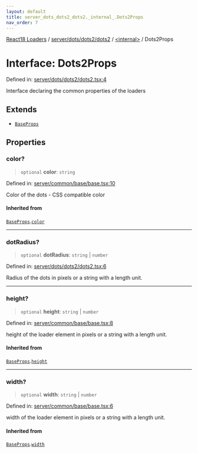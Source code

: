 ```yaml
---
layout: default
title: server_dots_dots2_dots2._internal_.Dots2Props
nav_order: 7
---
```


[React18 Loaders](../modules.md) / [server/dots/dots2/dots2](../modules/server_dots_dots2_dots2.md) / [\<internal\>](../modules/server_dots_dots2_dots2._internal_.md) / Dots2Props

# Interface: Dots2Props

Defined in: [server/dots/dots2/dots2.tsx:4](https://github.com/react18-tools/turborepo-template/blob/0b2101a963fc4d82dd719d3ab54362135afb68ad/lib/src/server/dots/dots2/dots2.tsx#L4)

Interface declaring the common properties of the loaders

## Extends

- [`BaseProps`](server_common_base_base.BaseProps.md)

## Properties

### color?

> `optional` **color**: `string`

Defined in: [server/common/base/base.tsx:10](https://github.com/react18-tools/turborepo-template/blob/0b2101a963fc4d82dd719d3ab54362135afb68ad/lib/src/server/common/base/base.tsx#L10)

Color of the dots - CSS compatible color

#### Inherited from

[`BaseProps`](server_common_base_base.BaseProps.md).[`color`](server_common_base_base.BaseProps.md#color)

---

### dotRadius?

> `optional` **dotRadius**: `string` \| `number`

Defined in: [server/dots/dots2/dots2.tsx:6](https://github.com/react18-tools/turborepo-template/blob/0b2101a963fc4d82dd719d3ab54362135afb68ad/lib/src/server/dots/dots2/dots2.tsx#L6)

Radius of the dots in pixels or a string with a length unit.

---

### height?

> `optional` **height**: `string` \| `number`

Defined in: [server/common/base/base.tsx:8](https://github.com/react18-tools/turborepo-template/blob/0b2101a963fc4d82dd719d3ab54362135afb68ad/lib/src/server/common/base/base.tsx#L8)

height of the loader element in pixels or a string with a length unit.

#### Inherited from

[`BaseProps`](server_common_base_base.BaseProps.md).[`height`](server_common_base_base.BaseProps.md#height)

---

### width?

> `optional` **width**: `string` \| `number`

Defined in: [server/common/base/base.tsx:6](https://github.com/react18-tools/turborepo-template/blob/0b2101a963fc4d82dd719d3ab54362135afb68ad/lib/src/server/common/base/base.tsx#L6)

width of the loader element in pixels or a string with a length unit.

#### Inherited from

[`BaseProps`](server_common_base_base.BaseProps.md).[`width`](server_common_base_base.BaseProps.md#width)

